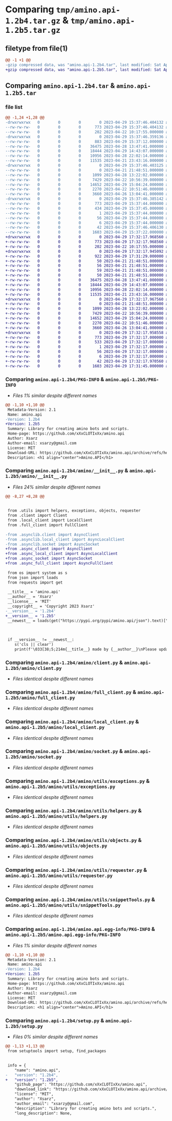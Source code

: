 # Comparing `tmp/amino.api-1.2b4.tar.gz` & `tmp/amino.api-1.2b5.tar.gz`

## filetype from file(1)

```diff
@@ -1 +1 @@
-gzip compressed data, was "amino.api-1.2b4.tar", last modified: Sat Apr 29 15:37:46 2023, max compression
+gzip compressed data, was "amino.api-1.2b5.tar", last modified: Sat Apr 29 17:32:17 2023, max compression
```

## Comparing `amino.api-1.2b4.tar` & `amino.api-1.2b5.tar`

### file list

```diff
@@ -1,24 +1,28 @@
-drwxrwxrwx   0        0        0        0 2023-04-29 15:37:46.404132 amino.api-1.2b4/
--rw-rw-rw-   0        0        0      773 2023-04-29 15:37:46.404132 amino.api-1.2b4/PKG-INFO
--rw-rw-rw-   0        0        0      202 2023-04-22 10:17:55.000000 amino.api-1.2b4/README.md
-drwxrwxrwx   0        0        0        0 2023-04-29 15:37:46.359136 amino.api-1.2b4/amino/
--rw-rw-rw-   0        0        0      883 2023-04-29 15:37:12.000000 amino.api-1.2b4/amino/__init__.py
--rw-rw-rw-   0        0        0    36475 2023-04-28 13:47:41.000000 amino.api-1.2b4/amino/client.py
--rw-rw-rw-   0        0        0    18444 2023-04-29 14:43:07.000000 amino.api-1.2b4/amino/full_client.py
--rw-rw-rw-   0        0        0    10956 2023-04-28 22:02:14.000000 amino.api-1.2b4/amino/local_client.py
--rw-rw-rw-   0        0        0    11535 2023-04-21 23:43:16.000000 amino.api-1.2b4/amino/socket.py
-drwxrwxrwx   0        0        0        0 2023-04-29 15:37:46.403125 amino.api-1.2b4/amino/utils/
--rw-rw-rw-   0        0        0        0 2023-04-21 21:48:51.000000 amino.api-1.2b4/amino/utils/__init__.py
--rw-rw-rw-   0        0        0     1099 2023-04-28 13:22:02.000000 amino.api-1.2b4/amino/utils/exceptions.py
--rw-rw-rw-   0        0        0     7429 2023-04-22 10:56:39.000000 amino.api-1.2b4/amino/utils/helpers.py
--rw-rw-rw-   0        0        0    14652 2023-04-29 15:04:24.000000 amino.api-1.2b4/amino/utils/objects.py
--rw-rw-rw-   0        0        0     2270 2023-04-22 10:51:46.000000 amino.api-1.2b4/amino/utils/requester.py
--rw-rw-rw-   0        0        0     3660 2023-04-26 13:04:41.000000 amino.api-1.2b4/amino/utils/snippetTools.py
-drwxrwxrwx   0        0        0        0 2023-04-29 15:37:46.385142 amino.api-1.2b4/amino.api.egg-info/
--rw-rw-rw-   0        0        0      773 2023-04-29 15:37:44.000000 amino.api-1.2b4/amino.api.egg-info/PKG-INFO
--rw-rw-rw-   0        0        0      434 2023-04-29 15:37:45.000000 amino.api-1.2b4/amino.api.egg-info/SOURCES.txt
--rw-rw-rw-   0        0        0        1 2023-04-29 15:37:44.000000 amino.api-1.2b4/amino.api.egg-info/dependency_links.txt
--rw-rw-rw-   0        0        0       56 2023-04-29 15:37:44.000000 amino.api-1.2b4/amino.api.egg-info/requires.txt
--rw-rw-rw-   0        0        0        6 2023-04-29 15:37:44.000000 amino.api-1.2b4/amino.api.egg-info/top_level.txt
--rw-rw-rw-   0        0        0       42 2023-04-29 15:37:46.406130 amino.api-1.2b4/setup.cfg
--rw-rw-rw-   0        0        0     1603 2023-04-29 15:37:22.000000 amino.api-1.2b4/setup.py
+drwxrwxrwx   0        0        0        0 2023-04-29 17:32:17.968560 amino.api-1.2b5/
+-rw-rw-rw-   0        0        0      773 2023-04-29 17:32:17.968560 amino.api-1.2b5/PKG-INFO
+-rw-rw-rw-   0        0        0      202 2023-04-22 10:17:55.000000 amino.api-1.2b5/README.md
+drwxrwxrwx   0        0        0        0 2023-04-29 17:32:17.945092 amino.api-1.2b5/amino/
+-rw-rw-rw-   0        0        0      922 2023-04-29 17:31:29.000000 amino.api-1.2b5/amino/__init__.py
+-rw-rw-rw-   0        0        0       50 2023-04-21 21:48:51.000000 amino.api-1.2b5/amino/async_client.py
+-rw-rw-rw-   0        0        0       56 2023-04-21 21:48:51.000000 amino.api-1.2b5/amino/async_full_client.py
+-rw-rw-rw-   0        0        0       59 2023-04-21 21:48:51.000000 amino.api-1.2b5/amino/async_local_client.py
+-rw-rw-rw-   0        0        0       50 2023-04-21 21:48:51.000000 amino.api-1.2b5/amino/async_socket.py
+-rw-rw-rw-   0        0        0    36475 2023-04-28 13:47:41.000000 amino.api-1.2b5/amino/client.py
+-rw-rw-rw-   0        0        0    18444 2023-04-29 14:43:07.000000 amino.api-1.2b5/amino/full_client.py
+-rw-rw-rw-   0        0        0    10956 2023-04-28 22:02:14.000000 amino.api-1.2b5/amino/local_client.py
+-rw-rw-rw-   0        0        0    11535 2023-04-21 23:43:16.000000 amino.api-1.2b5/amino/socket.py
+drwxrwxrwx   0        0        0        0 2023-04-29 17:32:17.967560 amino.api-1.2b5/amino/utils/
+-rw-rw-rw-   0        0        0        0 2023-04-21 21:48:51.000000 amino.api-1.2b5/amino/utils/__init__.py
+-rw-rw-rw-   0        0        0     1099 2023-04-28 13:22:02.000000 amino.api-1.2b5/amino/utils/exceptions.py
+-rw-rw-rw-   0        0        0     7429 2023-04-22 10:56:39.000000 amino.api-1.2b5/amino/utils/helpers.py
+-rw-rw-rw-   0        0        0    14652 2023-04-29 15:04:24.000000 amino.api-1.2b5/amino/utils/objects.py
+-rw-rw-rw-   0        0        0     2270 2023-04-22 10:51:46.000000 amino.api-1.2b5/amino/utils/requester.py
+-rw-rw-rw-   0        0        0     3660 2023-04-26 13:04:41.000000 amino.api-1.2b5/amino/utils/snippetTools.py
+drwxrwxrwx   0        0        0        0 2023-04-29 17:32:17.958558 amino.api-1.2b5/amino.api.egg-info/
+-rw-rw-rw-   0        0        0      773 2023-04-29 17:32:17.000000 amino.api-1.2b5/amino.api.egg-info/PKG-INFO
+-rw-rw-rw-   0        0        0      533 2023-04-29 17:32:17.000000 amino.api-1.2b5/amino.api.egg-info/SOURCES.txt
+-rw-rw-rw-   0        0        0        1 2023-04-29 17:32:17.000000 amino.api-1.2b5/amino.api.egg-info/dependency_links.txt
+-rw-rw-rw-   0        0        0       56 2023-04-29 17:32:17.000000 amino.api-1.2b5/amino.api.egg-info/requires.txt
+-rw-rw-rw-   0        0        0        6 2023-04-29 17:32:17.000000 amino.api-1.2b5/amino.api.egg-info/top_level.txt
+-rw-rw-rw-   0        0        0       42 2023-04-29 17:32:17.970560 amino.api-1.2b5/setup.cfg
+-rw-rw-rw-   0        0        0     1603 2023-04-29 17:31:45.000000 amino.api-1.2b5/setup.py
```

### Comparing `amino.api-1.2b4/PKG-INFO` & `amino.api-1.2b5/PKG-INFO`

 * *Files 1% similar despite different names*

```diff
@@ -1,10 +1,10 @@
 Metadata-Version: 2.1
 Name: amino.api
-Version: 1.2b4
+Version: 1.2b5
 Summary: Library for creating amino bots and scripts.
 Home-page: https://github.com/xXxCLOTIxXx/amino.api
 Author: Xsarz
 Author-email: xsarzy@gmail.com
 License: MIT
 Download-URL: https://github.com/xXxCLOTIxXx/amino.api/archive/refs/heads/main.zip
 Description: <h1 align="center">Amino.API</h1>
```

### Comparing `amino.api-1.2b4/amino/__init__.py` & `amino.api-1.2b5/amino/__init__.py`

 * *Files 24% similar despite different names*

```diff
@@ -8,27 +8,28 @@
 
 
 from .utils import helpers, exceptions, objects, requester
 from .client import Client
 from .local_client import LocalClient
 from .full_client import FullClient
 
-from .asynclib.client import AsyncClient
-from .asynclib.local_client import AsyncLocalClient
-from .asynclib.socket import AsyncSocket
+from .async_client import AsyncClient
+from .async_local_client import AsyncLocalClient
+from .async_socket import AsyncSocket
+from .async_full_client import AsyncFullClient
 
 from os import system as s
 from json import loads
 from requests import get
 
 __title__ = 'amino.api'
 __author__ = 'Xsarz'
 __license__ = 'MIT'
 __copyright__ = 'Copyright 2023 Xsarz'
-__version__ = '1.2b4'
+__version__ = '1.2b5'
 __newest__ = loads(get("https://pypi.org/pypi/amino.api/json").text)["info"]["version"]
 
 
 
 if __version__ != __newest__:
 	s('cls || clear')
 	print(f'\033[38;5;214m{__title__} made by {__author__}\nPlease update the library. Your version: {__version__}  A new version:{__newest__}\033[0m')
```

### Comparing `amino.api-1.2b4/amino/client.py` & `amino.api-1.2b5/amino/client.py`

 * *Files identical despite different names*

### Comparing `amino.api-1.2b4/amino/full_client.py` & `amino.api-1.2b5/amino/full_client.py`

 * *Files identical despite different names*

### Comparing `amino.api-1.2b4/amino/local_client.py` & `amino.api-1.2b5/amino/local_client.py`

 * *Files identical despite different names*

### Comparing `amino.api-1.2b4/amino/socket.py` & `amino.api-1.2b5/amino/socket.py`

 * *Files identical despite different names*

### Comparing `amino.api-1.2b4/amino/utils/exceptions.py` & `amino.api-1.2b5/amino/utils/exceptions.py`

 * *Files identical despite different names*

### Comparing `amino.api-1.2b4/amino/utils/helpers.py` & `amino.api-1.2b5/amino/utils/helpers.py`

 * *Files identical despite different names*

### Comparing `amino.api-1.2b4/amino/utils/objects.py` & `amino.api-1.2b5/amino/utils/objects.py`

 * *Files identical despite different names*

### Comparing `amino.api-1.2b4/amino/utils/requester.py` & `amino.api-1.2b5/amino/utils/requester.py`

 * *Files identical despite different names*

### Comparing `amino.api-1.2b4/amino/utils/snippetTools.py` & `amino.api-1.2b5/amino/utils/snippetTools.py`

 * *Files identical despite different names*

### Comparing `amino.api-1.2b4/amino.api.egg-info/PKG-INFO` & `amino.api-1.2b5/amino.api.egg-info/PKG-INFO`

 * *Files 1% similar despite different names*

```diff
@@ -1,10 +1,10 @@
 Metadata-Version: 2.1
 Name: amino.api
-Version: 1.2b4
+Version: 1.2b5
 Summary: Library for creating amino bots and scripts.
 Home-page: https://github.com/xXxCLOTIxXx/amino.api
 Author: Xsarz
 Author-email: xsarzy@gmail.com
 License: MIT
 Download-URL: https://github.com/xXxCLOTIxXx/amino.api/archive/refs/heads/main.zip
 Description: <h1 align="center">Amino.API</h1>
```

### Comparing `amino.api-1.2b4/setup.py` & `amino.api-1.2b5/setup.py`

 * *Files 0% similar despite different names*

```diff
@@ -1,13 +1,13 @@
 from setuptools import setup, find_packages
 
 
 info = {
 	"name": "amino.api",
-	"version": "1.2b4",
+	"version": "1.2b5",
 	"github_page": "https://github.com/xXxCLOTIxXx/amino.api",
 	"download_link": "https://github.com/xXxCLOTIxXx/amino.api/archive/refs/heads/main.zip",
 	"license": "MIT",
 	"author": "Xsarz",
 	"author_email": "xsarzy@gmail.com",
 	"description": "Library for creating amino bots and scripts.",
 	"long_description": None,
```


